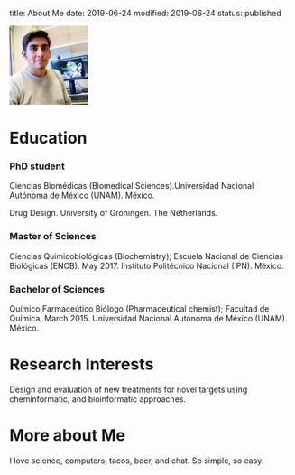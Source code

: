 title: About Me
date: 2019-06-24
modified: 2019-06-24
status: published


![image](https://github.com/AngelRuizMoreno/chem-workflows/blob/master/img/Foto.jpg)

# Education

### PhD student
Ciencias Biomédicas (Biomedical Sciences).Universidad Nacional Autónoma de México (UNAM). México.

Drug Design. University of Groningen. The Netherlands.

### Master of Sciences 
Ciencias Quimicobiológicas (Biochemistry); Escuela Nacional de Ciencias Biológicas (ENCB). May 2017.
Instituto Politécnico Nacional (IPN). México. 

### Bachelor of Sciences
Químico Farmaceútico Biólogo (Pharmaceutical chemist); Facultad de Química, March 2015. 
Universidad Nacional Autónoma de México (UNAM). México.

# Research Interests

Design and evaluation of new treatments for novel targets using cheminformatic, and bioinformatic approaches.

# More about Me

I love science, computers, tacos, beer, and chat. So simple, so easy.




